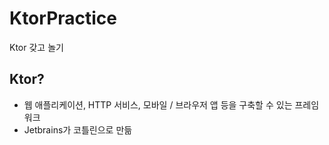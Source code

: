 # KtorPractice
Ktor 갖고 놀기

## Ktor?

- 웹 애플리케이션, HTTP 서비스, 모바일 / 브라우저 앱 등을 구축할 수 있는 프레임워크
- Jetbrains가 코틀린으로 만듦
